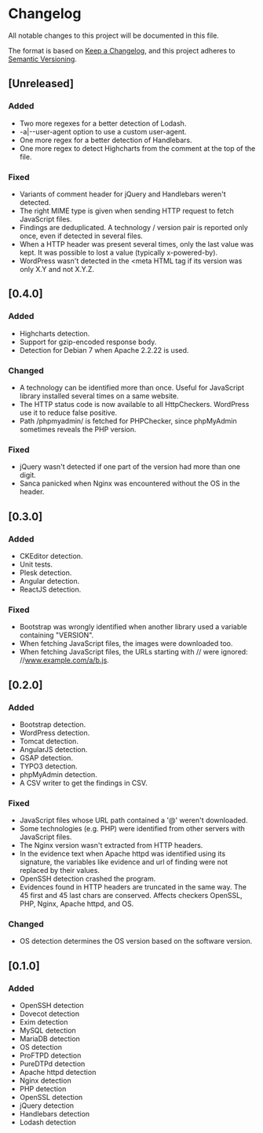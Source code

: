 # Changelog

All notable changes to this project will be documented in this file.

The format is based on [Keep a Changelog](https://keepachangelog.com/en/1.0.0/),
and this project adheres to [Semantic Versioning](https://semver.org/spec/v2.0.0.html).

## [Unreleased]

### Added

- Two more regexes for a better detection of Lodash.
- -a|--user-agent option to use a custom user-agent.
- One more regex for a better detection of Handlebars.
- One more regex to detect Highcharts from the comment at the top of
  the file.

### Fixed

- Variants of comment header for jQuery and Handlebars weren't detected.
- The right MIME type is given when sending HTTP request to fetch JavaScript files.
- Findings are deduplicated. A technology / version pair is reported only once,
  even if detected in several files.
- When a HTTP header was present several times, only the last value was kept. It
  was possible to lost a value (typically x-powered-by).
- WordPress wasn't detected in the <meta HTML tag if its version was only X.Y and
  not X.Y.Z.

## [0.4.0]

### Added

- Highcharts detection.
- Support for gzip-encoded response body.
- Detection for Debian 7 when Apache 2.2.22 is used.

### Changed

- A technology can be identified more than once. Useful for JavaScript
  library installed several times on a same website.
- The HTTP status code is now available to all HttpCheckers. WordPress
  use it to reduce false positive.
- Path /phpmyadmin/ is fetched for PHPChecker, since phpMyAdmin sometimes
  reveals the PHP version.

### Fixed

- jQuery wasn't detected if one part of the version had more than one digit.
- Sanca panicked when Nginx was encountered without the OS in the header.

## [0.3.0]

### Added

- CKEditor detection.
- Unit tests.
- Plesk detection.
- Angular detection.
- ReactJS detection.

### Fixed

- Bootstrap was wrongly identified when another library used a variable containing "VERSION".
- When fetching JavaScript files, the images were downloaded too.
- When fetching JavaScript files, the URLs starting with // were ignored: //www.example.com/a/b.js.

## [0.2.0]

### Added

- Bootstrap detection.
- WordPress detection.
- Tomcat detection.
- AngularJS detection.
- GSAP detection.
- TYPO3 detection.
- phpMyAdmin detection.
- A CSV writer to get the findings in CSV.

### Fixed

- JavaScript files whose URL path contained a '@' weren't downloaded.
- Some technologies (e.g. PHP) were identified from other servers with
  JavaScript files.
- The Nginx version wasn't extracted from HTTP headers.
- In the evidence text when Apache httpd was identified using its signature, the
  variables like evidence and url of finding were not replaced by their values.
- OpenSSH detection crashed the program.
- Evidences found in HTTP headers are truncated in the same way. The 45 first and
  45 last chars are conserved. Affects checkers OpenSSL, PHP, Nginx, Apache httpd,
  and OS.

### Changed

- OS detection determines the OS version based on the software version.

## [0.1.0]

### Added

- OpenSSH detection
- Dovecot detection
- Exim detection
- MySQL detection
- MariaDB detection
- OS detection
- ProFTPD detection
- PureDTPd detection
- Apache httpd detection
- Nginx detection
- PHP detection
- OpenSSL detection
- jQuery detection
- Handlebars detection
- Lodash detection
